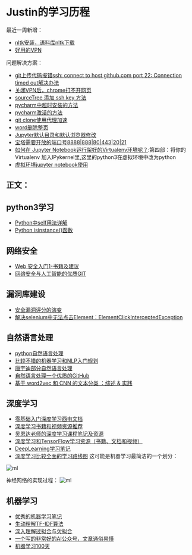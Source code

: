 # Justin的学习历程
最近一周新增：
- [nltk安装，语料库nltk下载](https://blog.csdn.net/weixin_43955530/article/details/8909382)
- [好用的VPN](http://ssr01.com/user/shop)

问题解决方案：
- [git上传代码报错ssh: connect to host github.com port 22: Connection timed out解决办法](https://blog.csdn.net/qq_42146613/article/details/82772734)
- [关闭VPN后，chrome打不开网页](https://mistsatan.github.io/articles/Unable-to-Open-Web-Pages.html)
- [sourceTree 添加 ssh key 方法](https://blog.csdn.net/tengdazhang770960436/article/details/54171911)
- [pycharm中超时安装的方法](https://blog.csdn.net/m0_37827405/article/details/81486272)
- [pycharm激活的方法](https://github.com/ai-lijunhua/Pycharm_activation_code/blob/master/activation_code)
- [git clone使用代理加速](https://upwon.github.io/posts/54130e76.html)
- [word删除整页](http://www.pooban.com/html/45/t-22945.html)
- [Jupyter默认目录和默认浏览器修改](https://blog.csdn.net/caterfreelyf/article/details/79774311)
- [宝塔需要开放的端口号8888|888|80|443|20|21](https://www.budongyun.com/baota/1661/)
- [如何在 Jupyter Notebook运行架好的Virtualenv环境呢？](https://zhuanlan.zhihu.com/p/33257881):第四部：将你的 Virtualenv 加入IPykernel里,这里的python3在虚拟环境中改为python
- [虚拟环境jupyter notebook使用](https://www.jianshu.com/p/0432155d1bef)
## 正文：
## python3学习
- [Python中self用法详解](https://blog.csdn.net/CLHugh/article/details/75000104)
- [Python isinstance()函数](https://blog.csdn.net/qq_18649781/article/details/89511976)


## 网络安全
- [Web 安全入门1-书籍及建议](https://zhuanlan.zhihu.com/p/21339385)
- [网络安全与人工智能的优质GIT](https://github.com/0xMJ/AI-Security-Learning)
## 漏洞库建设
- [安全漏洞评分的演变](https://blogs.cisco.com/security/the-evolution-of-scoring-security-vulnerabilities)
- [解决selenium中无法点击Element：ElementClickInterceptedException](https://blog.csdn.net/WanYu_Lss/article/details/84137519)
## 自然语言处理

- [python自然语言处理](https://www.bilibili.com/video/av29796449)
- [比较不错的机器学习和NLP入门规划](https://www.pkudodo.com/2019/03/20/1-10/)
- [唐宇迪部分自然语言处理](https://www.bilibili.com/video/av50494489/?p=19)
- [自然语言处理一个优质的GitHub](https://github.com/JackKuo666/NLP_basis)
- [基于 word2vec 和 CNN 的文本分类 ：综述 & 实践](https://www.csdn.net/link?target_url=https%3A%2F%2Fzhuanlan.zhihu.com%2Fp%2F29076736&id=80649356&token=8879691856f375b124fdf026f9abdb54)
## 深度学习
- [零基础入门深度学习西电文档](https://www.zybuluo.com/hanbingtao/note/433855)
- [深度学习书籍和视频资源推荐](https://blog.csdn.net/HaruStone/article/details/93187625)
- [吴恩达老师的深度学习课程笔记及资源](https://github.com/fengdu78/deeplearning_ai_books)
- [深度学习和TensorFlow学习资源（书籍、文档和视频）](https://blog.csdn.net/lhh08hasee/article/details/80546919)
- [DeepLearning学习笔记](https://zhuanlan.zhihu.com/deeplearningnotes)
- [深度学习比较全面的学习路线图](https://github.com/apachecn/AiLearning)
这可能是机器学习最简洁的一个划分：

![ml](https://wiki.huihoo.com/images/6/69/Machine-learning-supervised-vs-unsupervised-learning.png)

神经网络的实现过程：
![ml](https://github.com/qq1120637483/Justin-Repository/blob/master/%E7%A5%9E%E7%BB%8F%E7%BD%91%E7%BB%9C%E5%AE%9E%E7%8E%B0%E8%BF%87%E7%A8%8B.JPG)
## 机器学习
- [优秀的机器学习笔记](https://github.com/AI-Full-Stacker/Articles)
- [生动理解TF-IDF算法](https://zhuanlan.zhihu.com/p/31197209)
- [深入理解过拟合与欠拟合](https://baijiahao.baidu.com/s?id=1621804908085622890&wfr=spider&for=pc)
- [一个写的非常好的AI公众号，文章通俗易懂](https://author.baidu.com/home/1570363246652385)
- [机器学习100天](https://github.com/MLEveryday/100-Days-Of-ML-Code)
